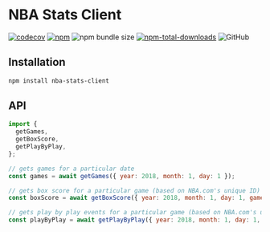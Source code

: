 # NBA Stats Client

[![codecov](https://codecov.io/gh/jaebradley/nba-stats-client/branch/master/graph/badge.svg)](https://codecov.io/gh/jaebradley/nba-stats-client)
[![npm](https://img.shields.io/npm/v/nba-stats-client.svg)](https://www.npmjs.com/package/nba-stats-client)
![npm bundle size](https://img.shields.io/bundlephobia/minzip/nba-stats-client)
[![npm-total-downloads](https://img.shields.io/npm/dt/nba-stats-client.svg)](https://www.npmjs.com/package/nba-stats-client)
![GitHub](https://img.shields.io/github/license/jaebradley/nba-stats-client)

## Installation

```bash
npm install nba-stats-client
```

## API

```javascript
import {
  getGames,
  getBoxScore,
  getPlayByPlay,
};

// gets games for a particular date
const games = await getGames({ year: 2018, month: 1, day: 1 });

// gets box score for a particular game (based on NBA.com's unique ID) and date
const boxScore = await getBoxScore({ year: 2018, month: 1, day: 1, gameId: '1234' });

// gets play by play events for a particular game (based on NBA.com's unique ID) and date
const playByPlay = await getPlayByPlay({ year: 2018, month: 1, day: 1, gameId: '1234' });
```

